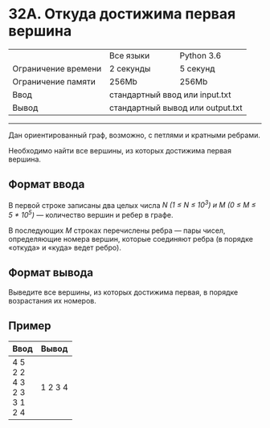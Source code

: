 # 32A. Откуда достижима первая вершина

<table>
  <tr>
  <td></td>
    <td>Все языки</td>
    <td>Python 3.6</td>
  </tr>
  <tr>
  	<td>Ограничение времени</td>
  	<td>2 секунды</td>
    <td>5 секунд</td>
  </tr>
  <tr>
  	<td>Ограничение памяти</td>
  	<td>256Mb</td>
    <td>256Mb</td>
  </tr>
  <tr>
  	<td>Ввод</td>
  	<td colspan = "2">стандартный ввод или input.txt</td>
  </tr>
  <tr>
  	<td>Вывод</td>
  	<td colspan = "2">стандартный вывод или output.txt</td>
  </tr>
</table>

---
Дан ориентированный граф, возможно, с петлями и кратными ребрами.

Необходимо найти все вершины, из которых достижима первая вершина.

## Формат ввода

В первой строке записаны два целых числа *N (1 ≤ N ≤ 10<sup>3</sup>) и M (0 ≤ M ≤ 5 \* 10<sup>5</sup>)* — количество вершин и ребер в графе.

В последующих *M* строках перечислены ребра — пары чисел, определяющие номера вершин, которые соединяют ребра (в порядке «откуда» и «куда» ведет ребро).

## Формат вывода

Выведите все вершины, из которых достижима первая, в порядке возрастания их номеров.

## Пример

|Ввод|Вывод|
|---|---|
|4 5<br>2 2<br>4 3<br>2 3<br>3 1<br>2 4|1 2 3 4|